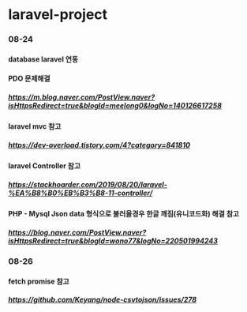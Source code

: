 # laravel-project
### 08-24

#### database laravel 연동

#### PDO 문제해결
##### https://m.blog.naver.com/PostView.naver?isHttpsRedirect=true&blogId=meelong0&logNo=140126617258

#### laravel mvc 참고
##### https://dev-overload.tistory.com/4?category=841810

#### laravel Controller 참고
##### https://stackhoarder.com/2019/08/20/laravel-%EA%B8%B0%EB%B3%B8-11-controller/

#### PHP - Mysql Json data 형식으로 불러올경우 한글 깨짐(유니코드화) 해결 참고
##### https://blog.naver.com/PostView.naver?isHttpsRedirect=true&blogId=wono77&logNo=220501994243

### 08-26

#### fetch promise 참고
##### https://github.com/Keyang/node-csvtojson/issues/278